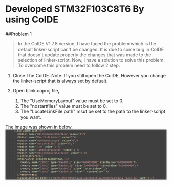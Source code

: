 Developed STM32F103C8T6 By using CoIDE
======================================

##Problem 1
>In the CoIDE V1.7.8 version, I have faced the problem which is the default linker-script can't be changed. 
It is due to some bug in CoIDE that doesn't update properly the changes that was made to the selection of linker-script.
Now, I have a solution to solve this problem. To overcome this problem need to follow 2 step:

1. Close The CoIDE. Note: If you still open the CoIDE, However you change the linker-script that is always set by defualt.

2. Open blink.coproj file,
   1. The "UseMemoryLayout" value must be set to 0.
   2. The "nostartfiles" value must be set to 0.
   3. The "LocateLinkFile path" msut be set to the path to the linker-script you want.

The image was shown in below.
![Alt text](https://github.com/Twinkle0613/BlinkLED_CoIDE/blob/master/Image/coproj.png)
